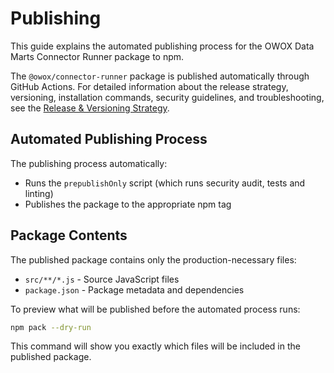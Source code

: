 # Publishing

This guide explains the automated publishing process for the OWOX Data Marts Connector Runner package to npm.

The `@owox/connector-runner` package is published automatically through GitHub Actions. For detailed information about the release strategy, versioning, installation commands, security guidelines, and troubleshooting, see the [Release & Versioning Strategy](../../docs/contributing/repository/release-strategy.md).

## Automated Publishing Process

The publishing process automatically:

- Runs the `prepublishOnly` script (which runs security audit, tests and linting)
- Publishes the package to the appropriate npm tag

## Package Contents

The published package contains only the production-necessary files:

- `src/**/*.js` - Source JavaScript files
- `package.json` - Package metadata and dependencies

To preview what will be published before the automated process runs:

```bash
npm pack --dry-run
```

This command will show you exactly which files will be included in the published package.
